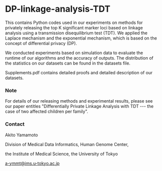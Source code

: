 # DP-linkage-analysis-TDT

This contains Python codes used in our experiments on methods for privately releasing the top K significant marker loci based on linkage analysis using a transmission disequilibrium test (TDT). 
We applied the Laplace mechanism and the exponential mechanism, which is based on the concept of differential privacy (DP). 

We conducted experiments based on simulation data to evaluate the runtime of our algorithms and the accuracy of outputs. 
The distribution of the statistics on our datasets can be found in the datasets file. 

Supplements.pdf contains detailed proofs and detailed description of our datasets.

### Note
For details of our releasing methods and experimental results, please see our paper entitles "Differentially Private Linkage Analysis with TDT --- the case of two affected children per family".

### Contact
Akito Yamamoto

Division of Medical Data Informatics, Human Genome Center,

the Institute of Medical Science, the University of Tokyo

a-ymmt@ims.u-tokyo.ac.jp
